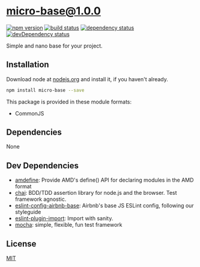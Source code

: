 # micro-base@1.0.0
 [![npm version](https://badge.fury.io/js/micro-base.svg)](https://npmjs.org/package/micro-base)  [![build status](https://travis-ci.org/bipbop/micro-base.svg)](https://travis-ci.org/bipbop/micro-base)  [![dependency status](https://david-dm.org/bipbop/micro-base.svg?theme=shields.io)](https://david-dm.org/bipbop/micro-base)  [![devDependency status](https://david-dm.org/bipbop/micro-base/dev-status.svg)](https://david-dm.org/bipbop/micro-base#info=devDependencies)

Simple and nano base for your project.

## Installation
Download node at [nodejs.org](http://nodejs.org) and install it, if you haven't already.

```sh
npm install micro-base --save
```

This package is provided in these module formats:

- CommonJS

## Dependencies

None

## Dev Dependencies

- [amdefine](https://github.com/jrburke/amdefine): Provide AMD's define() API for declaring modules in the AMD format
- [chai](https://github.com/chaijs/chai): BDD/TDD assertion library for node.js and the browser. Test framework agnostic.
- [eslint-config-airbnb-base](https://github.com/airbnb/javascript): Airbnb's base JS ESLint config, following our styleguide
- [eslint-plugin-import](https://github.com/benmosher/eslint-plugin-import): Import with sanity.
- [mocha](https://github.com/mochajs/mocha): simple, flexible, fun test framework

## License
[MIT]()
